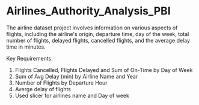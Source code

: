 # Airlines_Authority_Analysis_PBI

The airline dataset project involves information on various aspects of flights, including the airline's origin, departure time, day of the week, total number of flights, delayed flights, cancelled flights, and the average delay time in minutes.

Key Requirements:

1. Flights Cancelled, Flights Delayed and Sum of On-Time by Day of Week
2. Sum of Avg Delay (min) by Airline Name and Year
3. Number of Flights by Departure Hour
4. Averge delay of flights
5. Used slicer for airlines name and Day of week 
